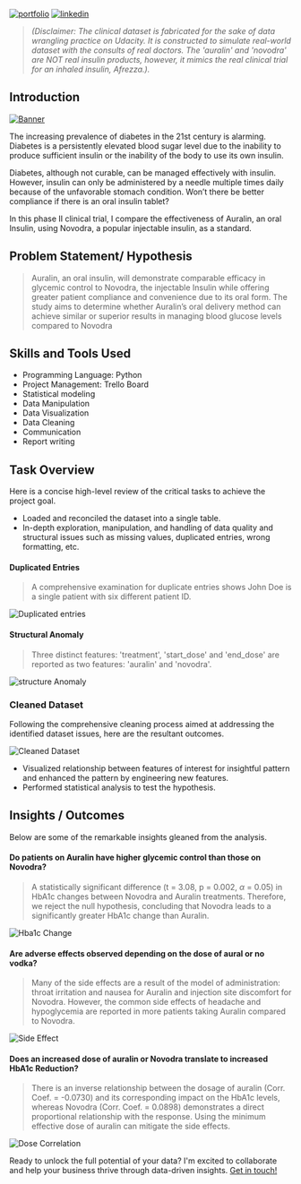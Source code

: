 [![portfolio](https://img.shields.io/badge/my_portfolio-000?style=for-the-badge&logo=ko-fi&logoColor=white)](https://martins5678.github.io/)
[![linkedin](https://img.shields.io/badge/linkedin-0A66C2?style=for-the-badge&logo=linkedin&logoColor=white)](https://www.linkedin.com/in/martin-izekor) 

> *(Disclaimer: The clinical dataset is fabricated for the sake of data wrangling practice on Udacity. It is constructed to simulate real-world dataset with the consults of real doctors. The 'auralin' and 'novodra' are NOT real insulin products, however, it mimics the real clinical trial for an inhaled insulin, Afrezza.).*

## Introduction
[![Banner](https://raw.githubusercontent.com/martins5678/Auralin-clinical-trial/main/Auralin/Insulin.jpg)](https://images.unsplash.com/photo-1593491205049-7f032d28cf5c?auto=format&fit=crop&q=80&ixlib=rb-4.0.3&ixid=M3wxMjA3fDB8MHxwaG90by1wYWdlfHx8fGVufDB8fHx8fA%3D%3D&w=1470)


The increasing prevalence of diabetes in the 21st century is alarming. Diabetes is a persistently elevated blood sugar level due to the inability to produce sufficient insulin or the inability of the body to use its own insulin. 

Diabetes, although not curable, can be managed effectively with insulin. However, insulin can only be administered by a needle multiple times daily because of the unfavorable stomach condition. Won’t there be better compliance if there is an oral insulin tablet? 

In this phase II clinical trial, I compare the effectiveness of Auralin, an oral Insulin, using Novodra, a popular injectable insulin, as a standard.



## Problem Statement/ Hypothesis 

> Auralin, an oral insulin, will demonstrate comparable efficacy in glycemic control to Novodra, the injectable Insulin while offering greater patient compliance and convenience due to its oral form. The study aims to determine whether Auralin’s oral delivery method can achieve similar or superior results in managing blood glucose levels compared to Novodra



## Skills and Tools Used
* Programming Language: Python
* Project Management: Trello Board
* Statistical modeling
* Data Manipulation
* Data Visualization
* Data Cleaning
* Communication
* Report writing


## Task Overview
Here is a concise high-level review of the critical tasks to achieve the project goal.

* Loaded and reconciled the dataset into a single table.
* In-depth exploration, manipulation, and handling of data quality and structural issues such as missing values, duplicated entries, wrong formatting, etc.


#### Duplicated Entries

> A comprehensive examination for duplicate entries shows John Doe is a single patient with six different patient ID. 

![Duplicated entries](https://raw.githubusercontent.com/martins5678/Auralin-clinical-trial/main/Auralin/duplicated%20enteries.PNG)



#### Structural Anomaly

> Three distinct features: 'treatment', 'start_dose' and 'end_dose' are reported as two features: 'auralin' and 'novodra'.

![structure Anomaly](https://raw.githubusercontent.com/martins5678/Auralin-clinical-trial/main/Auralin/structural%20anomaly.PNG)


### Cleaned Dataset
Following the comprehensive cleaning process aimed at addressing the identified dataset issues, here are the resultant outcomes.

![Cleaned Dataset](https://raw.githubusercontent.com/martins5678/Auralin-clinical-trial/main/Auralin/cleaned%20dataset.PNG)


* Visualized relationship between features of interest for insightful pattern and enhanced the pattern by engineering new features.
* Performed statistical analysis to test the hypothesis. 





## Insights / Outcomes

Below are some of the remarkable insights gleaned from the analysis.

#### Do patients on Auralin have higher glycemic control than those on Novodra?


> A statistically significant difference (t = 3.08, p = 0.002, $\alpha$ = 0.05) in HbA1c changes between Novodra and Auralin treatments. Therefore, we reject the null hypothesis, concluding that Novodra leads to a significantly greater HbA1c change than Auralin.

![Hba1c Change](https://raw.githubusercontent.com/martins5678/Auralin-clinical-trial/main/Auralin/hba1c%20change.png)

#### Are adverse effects observed depending on the dose of aural or no vodka?

> Many of the side effects are a result of the model of administration: throat irritation and nausea for Auralin and injection site discomfort for Novodra. However, the common side effects of headache and hypoglycemia are reported in more patients taking Auralin compared to Novodra.

![Side Effect](https://raw.githubusercontent.com/martins5678/Auralin-clinical-trial/main/Auralin/side%20effects.png)


#### Does an increased dose of auralin or Novodra translate to increased HbA1c Reduction?

> There is an inverse relationship between the dosage of auralin (Corr. Coef. = -0.0730) and its corresponding impact on the HbA1c levels, whereas Novodra (Corr. Coef. = 0.0898) demonstrates a direct proportional relationship with the response. Using the minimum effective dose of auralin can mitigate the side effects.

![Dose Correlation](https://raw.githubusercontent.com/martins5678/Auralin-clinical-trial/main/Auralin/dose%20correlation.png)                    


Ready to unlock the full potential of your data? I'm excited to collaborate and help your business thrive through data-driven insights. [Get in touch!](https://martins5678.github.io/#contact:~:text=My%20Resume-,Contact%20Me,-Ready%20to%20unlock)
